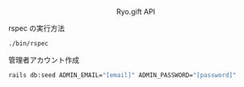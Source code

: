 <p align="center">
  <p align="center">Ryo.gift API</p>
</p>

rspec の実行方法

```sh
./bin/rspec
```

管理者アカウント作成

```sh
rails db:seed ADMIN_EMAIL="[email]" ADMIN_PASSWORD="[password]"
```
